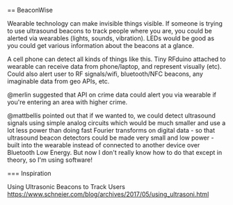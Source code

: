 == BeaconWise

Wearable technology can make invisible things visible. If someone is trying to use ultrasound
beacons to track people where you are, you could be alerted via wearables (lights, sounds,
vibration). LEDs would be good as you could get various information about the beacons at a
glance.

A cell phone can detect all kinds of things like this. Tiny RFduino attached to wearable can
receive data from phone/laptop, and represent visually (etc). Could also alert user to RF
signals/wifi, bluetooth/NFC beacons, any imaginable data from geo APIs, etc.

@merlin suggested that API on crime data could alert you via wearable if you're entering an area
with higher crime.

@mattbellis pointed out that if we wanted to, we could detect ultrasound signals using simple
analog circuits which would be much smaller and use a lot less power than doing fast Fourier
transforms on digital data - so that ultrasound beacon detectors could be made very small and low
power - built into the wearable instead of connected to another device over Bluetooth Low Energy.
But now I don't really know how to do that except in theory, so I'm using software!

=== Inspiration

Using Ultrasonic Beacons to Track Users
https://www.schneier.com/blog/archives/2017/05/using_ultrasoni.html
